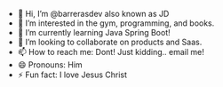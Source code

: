 - 👋 Hi, I’m @barrerasdev also known as JD
- 👀 I’m interested in the gym, programming, and books.
- 🌱 I’m currently learning Java Spring Boot!
- 💞️ I’m looking to collaborate on products and Saas.
- 📫 How to reach me: Dont! Just kidding.. email me!
- 😄 Pronouns: Him
- ⚡ Fun fact: I love Jesus Christ

<!---
barrerasdev/barrerasdev is a ✨ special ✨ repository because its `README.md` (this file) appears on your GitHub profile.
You can click the Preview link to take a look at your changes.
--->
